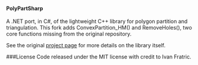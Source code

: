 #### PolyPartSharp
A .NET port, in C#, of the lightweight C++ library for polygon partition and triangulation.
This fork adds ConvexPartition_HM() and RemoveHoles(), two core functions missing from the original repository.

See the original [project page](https://github.com/ivanfratric/polypartition) for more details on the library itself.

###License
Code released under the MIT license with credit to Ivan Fratric.

